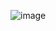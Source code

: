 ![image](https://github.com/meltingrougesoul/meltingrougesoul/assets/130944946/7d8469d6-eda2-4a8a-8f07-a3862fd85d68)

